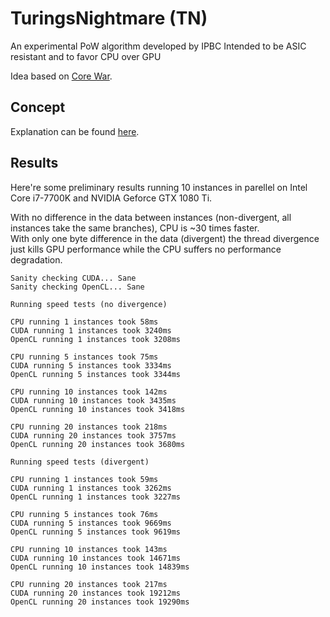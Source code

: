 # TuringsNightmare (TN)
An experimental PoW algorithm developed by IPBC
Intended to be ASIC resistant and to favor CPU over GPU

Idea based on [Core War](https://en.wikipedia.org/wiki/Core_War).

## Concept
Explanation can be found [here](https://github.com/ipbc-dev/TuringsNightmare/blob/master/TN_Explanation.md).

## Results
Here're some preliminary results running 10 instances in parellel on Intel Core i7-7700K and NVIDIA Geforce GTX 1080 Ti.

With no difference in the data between instances (non-divergent, all instances take the same branches), CPU is ~30 times faster.  
With only one byte difference in the data (divergent) the thread divergence just kills GPU performance while the CPU suffers no performance degradation.
```
Sanity checking CUDA... Sane
Sanity checking OpenCL... Sane

Running speed tests (no divergence)

CPU running 1 instances took 58ms
CUDA running 1 instances took 3240ms
OpenCL running 1 instances took 3208ms

CPU running 5 instances took 75ms
CUDA running 5 instances took 3334ms
OpenCL running 5 instances took 3344ms

CPU running 10 instances took 142ms
CUDA running 10 instances took 3435ms
OpenCL running 10 instances took 3418ms

CPU running 20 instances took 218ms
CUDA running 20 instances took 3757ms
OpenCL running 20 instances took 3680ms

Running speed tests (divergent)

CPU running 1 instances took 59ms
CUDA running 1 instances took 3262ms
OpenCL running 1 instances took 3227ms

CPU running 5 instances took 76ms
CUDA running 5 instances took 9669ms
OpenCL running 5 instances took 9619ms

CPU running 10 instances took 143ms
CUDA running 10 instances took 14671ms
OpenCL running 10 instances took 14839ms

CPU running 20 instances took 217ms
CUDA running 20 instances took 19212ms
OpenCL running 20 instances took 19290ms
```
